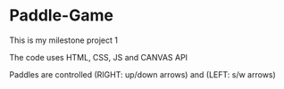 # Paddle-Game

This is my milestone project 1

The code uses HTML, CSS, JS and CANVAS API

Paddles are controlled (RIGHT: up/down arrows) and (LEFT: s/w arrows) 